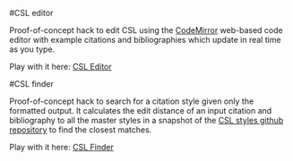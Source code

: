 #CSL editor

Proof-of-concept hack to edit CSL using the [CodeMirror](http://codemirror.net) web-based code editor with example citations and bibliographies which update in real time as you type.

Play with it here: [CSL Editor](http://steveridout.com/cslEditor)

#CSL finder

Proof-of-concept hack to search for a citation style given only the formatted output. It calculates the edit distance of an input citation and bibliography to all the master styles in a snapshot of the [CSL styles github repository](https://github.com/citation-style-language/styles) to find the closest matches.

Play with it here: [CSL Finder](http://steveridout.com/cslEditor/cslFinder)
